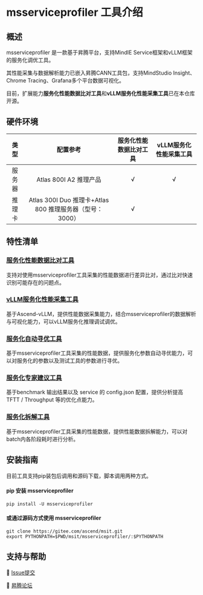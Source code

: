 # msserviceprofiler 工具介绍

## 概述

msserviceprofiler 是一款基于昇腾平台，支持MindIE Service框架和vLLM框架的服务化调优工具。

其性能采集与数据解析能力已嵌入昇腾CANN工具包，支持MindStudio Insight、Chrome Tracing、Grafana多个平台数据可视化。

目前，扩展能力**服务化性能数据比对工具**和**vLLM服务化性能采集工具**已在本仓库开源。

## 硬件环境
|   类型    | 配置参考 |  服务化性能数据比对工具 | vLLM服务化性能采集工具 |
|:-------:|:-------:|:-------:|:-------:|
|   服务器   | Atlas 800I A2 推理产品   | √ | √ |
|   推理卡   | Atlas 300I Duo 推理卡+Atlas 800 推理服务器（型号：3000）   | √ |  |

## 特性清单

### [服务化性能数据比对工具](docs/服务化性能数据比对工具.md)

支持对使用msserviceprofiler工具采集的性能数据进行差异比对，通过比对快速识别可能存在的问题点。

### ️[vLLM服务化性能采集工具](docs/vLLM服务化性能采集工具.md)

基于Ascend-vLLM，提供性能数据采集能力，结合msserviceprofiler的数据解析与可视化能力，可以vLLM服务化推理调试调优。

### ️[服务化自动寻优工具](docs/服务化自动寻优工具.md)

基于msserviceprofiler工具采集的性能数据，提供服务化参数自动寻优能力，可以对服务化的参数以及测试工具的参数进行寻优。

### ️[服务化专家建议工具](docs/服务化专家建议工具.md)

基于benchmark 输出结果以及 service 的 config.json 配置，提供分析提高 TFTT / Throughput 等的优化点能力。

### ️[服务化拆解工具](docs/服务化拆解工具.md)

基于msserviceprofiler工具采集的性能数据，提供性能数据拆解能力，可以对batch内各阶段耗时进行分析。


## 安装指南

目前工具支持pip装包后调用和源码下载，脚本调用两种方式。
#### pip 安装 msserviceprofiler
```shell
pip install -U msserviceprofiler
```
#### 或通过源码方式使用 msserviceprofiler

```shell
git clone https://gitee.com/ascend/msit.git
export PYTHONPATH=$PWD/msit/msserviceprofiler/:$PYTHONPATH
```

## 支持与帮助

🐛 [Issue提交](https://gitee.com/ascend/msit/issues)

💬 [昇腾论坛](https://www.hiascend.com/forum/forum-0106101385921175006-1.html)
